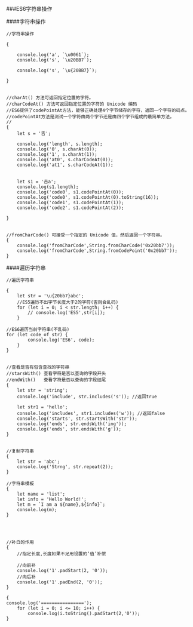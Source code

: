 ###ES6字符串操作

####字符串操作

    //字符串操作
    
    {

        console.log('a', `\u0061`);
        console.log('s', `\u20BB7`);

        console.log('s', `\u{20BB7}`);

    }


    //charAt() 方法可返回指定位置的字符。
    //charCodeAt() 方法可返回指定位置的字符的 Unicode 编码
    //ES6提供了codePointAt方法，能够正确处理4个字节储存的字符，返回一个字符的码点。
    //codePointAt方法是测试一个字符由两个字节还是由四个字节组成的最简单方法。
    //
    {
        let s = '𠮷';

        console.log('length', s.length);
        console.log('0', s.charAt(0));
        console.log('1', s.charAt(1));
        console.log('at0', s.charCodeAt(0));
        console.log('at1', s.charCodeAt(1));


        let s1 = '𠮷a';
        console.log(s1.length);
        console.log('code0', s1.codePointAt(0));
        console.log('code0', s1.codePointAt(0).toString(16));
        console.log('code1', s1.codePointAt(1));
        console.log('code2', s1.codePointAt(2));

    }


    //fromCharCode() 可接受一个指定的 Unicode 值，然后返回一个字符串。
    {
        console.log('fromCharCode',String.fromCharCode('0x20bb7'));
        console.log('fromCharCode',String.fromCodePoint('0x20bb7'));
    }

####遍历字符串


    //遍历字符串

    {
        let str = '\u{20bb7}abc';
        //ES5遍历不出字节长度大于2的字符(否则会乱码)
        for (let i = 0; i < str.length; i++) {
            // console.log('ES5',str[i]);
        }
        
    //ES6遍历当前字符串(不乱码)
    for (let code of str) {
            console.log('ES6', code);
        }
    }


    //查看是否有包含查找的字符串
    //starsWith() 查看字符是否以查询的字段开头
    //endWith()	  查看字符是否以查询的字段结尾
    {
        let str = 'string';
        console.log('include', str.includes('s')); //返回true

        let str1 = 'hello';
        console.log('includes', str1.includes('w')); //返回false
        console.log('starts', str.startsWith('str'));
        console.log('ends', str.endsWith('ing'));
        console.log('ends', str.endsWith('g'));
    }


    //复制字符串
    {
        let str = 'abc';
        console.log('Strng', str.repeat(2));
    }

    //字符串模板
    {
        let name = 'list';
        let info = 'Hello World!';
        let m = `I am a ${name},${info}`;
        console.log(m);
    }




    //补白的作用
    {
        //指定长度,长度如果不足用设置的‘值’补偿

        //向前补
        console.log('1'.padStart(2, '0'));
        //向后补
        console.log('1'.padEnd(2, '0'));
    }

    {
	console.log('================');
        for (let i = 0; i <= 10; i++) {
            console.log(i.toString().padStart(2,'0'));
    }
    
